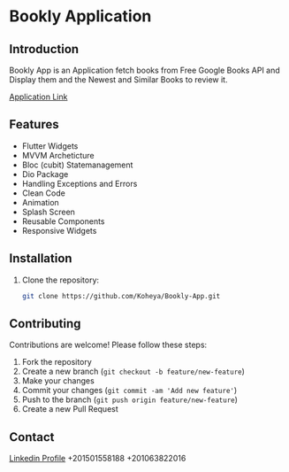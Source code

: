 # Bookly Application

## Introduction

Bookly App is an Application fetch books from Free Google Books API and Display them and the Newest and Similar Books to review it.


[Application Link](https://www.linkedin.com/posts/mohamed-said-koheya-4989571a9_flutter-flutterdeveloper-flutterdev-activity-7181351290663280640-nFRl?utm_source=share&utm_medium=member_desktop)

## Features

- Flutter Widgets
- MVVM Archeticture 
- Bloc (cubit) Statemanagement
- Dio Package
- Handling Exceptions and Errors
- Clean Code
- Animation
- Splash Screen
- Reusable Components
- Responsive Widgets

## Installation

1. Clone the repository:

    ```bash
    git clone https://github.com/Koheya/Bookly-App.git
    ```

## Contributing

Contributions are welcome! Please follow these steps:

1. Fork the repository
2. Create a new branch (`git checkout -b feature/new-feature`)
3. Make your changes
4. Commit your changes (`git commit -am 'Add new feature'`)
5. Push to the branch (`git push origin feature/new-feature`)
6. Create a new Pull Request


## Contact
[Linkedin Profile](https://www.linkedin.com/in/mohamed-koheya/)
+201501558188
+201063822016

